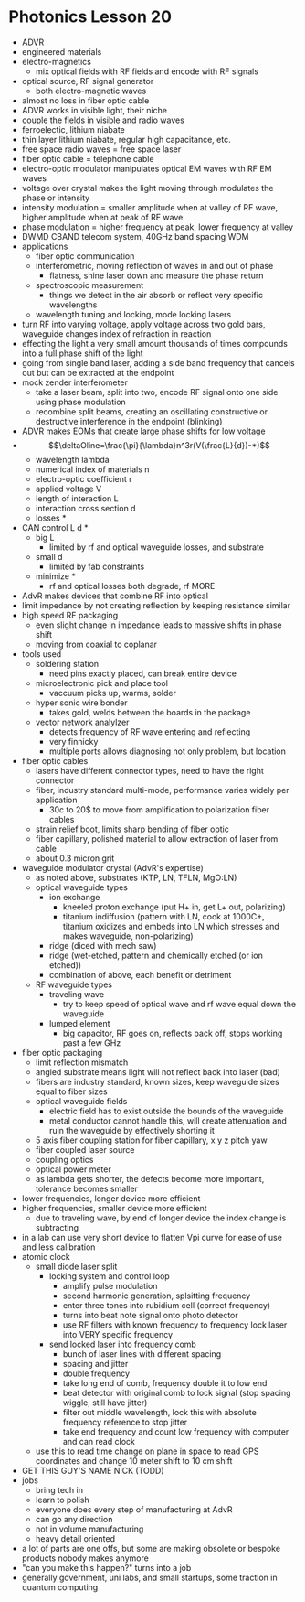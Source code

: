 # Photonics Lesson 20
- ADVR
- engineered materials
- electro-magnetics
  - mix optical fields with RF fields and encode with RF signals
- optical source, RF signal generator
  - both electro-magnetic waves
- almost no loss in fiber optic cable
- ADVR works in visible light, their niche
- couple the fields in visible and radio waves
- ferroelectic, lithium niabate
- thin layer lithium niabate, regular high capacitance, etc.
- free space radio waves = free space laser
- fiber optic cable = telephone cable
- electro-optic modulator manipulates optical EM waves with RF EM waves
- voltage over crystal makes the light moving through modulates the phase or intensity
- intensity modulation = smaller amplitude when at valley of RF wave, higher amplitude when at peak of RF wave
- phase modulation = higher frequency at peak, lower frequency at valley
- DWMD CBAND telecom system, 40GHz band spacing WDM
- applications
  - fiber optic communication
  - interferometric, moving reflection of waves in and out of phase
    - flatness, shine laser down and measure the phase return
  - spectroscopic measurement
    - things we detect in the air absorb or reflect very specific wavelengths
  - wavelength tuning and locking, mode locking lasers
- turn RF into varying voltage, apply voltage across two gold bars, waveguide changes index of refraction in reaction 
- effecting the light a very small amount thousands of times compounds into a full phase shift of the light
- going from single band laser, adding a side band frequency that cancels out but can be extracted at the endpoint
- mock zender interferometer
  - take a laser beam, split into two, encode RF signal onto one side using phase modulation
  - recombine split beams, creating an oscillating constructive or destructive interference in the endpoint (blinking)
- ADVR makes EOMs that create large phase shifts for low voltage
- $$\deltaOline=\frac{\pi}{\lambda}n^3r(V(\frac{L}{d})-*)$$
  - wavelength lambda
  - numerical index of materials n
  - electro-optic coefficient r 
  - applied voltage V 
  - length of interaction L 
  - interaction cross section d 
  - losses * 
- CAN control L d *
  - big L
    - limited by rf and optical waveguide losses, and substrate 
  - small d 
    - limited by fab constraints 
  - minimize *
    - rf and optical losses both degrade, rf MORE
- AdvR makes devices that combine RF into optical
- limit impedance by not creating reflection by keeping resistance similar
- high speed RF packaging
  - even slight change in impedance leads to massive shifts in phase shift 
  - moving from coaxial to coplanar
- tools used 
  - soldering station
    - need pins exactly placed, can break entire device
  - microelectronic pick and place tool 
    - vaccuum picks up, warms, solder
  - hyper sonic wire bonder 
    - takes gold, welds between the boards in the package
  - vector network analylzer 
    - detects frequency of RF wave entering and reflecting
    - very finnicky
    - multiple ports allows diagnosing not only problem, but location
- fiber optic cables
  - lasers have different connector types, need to have the right connector
  - fiber, industry standard multi-mode, performance varies widely per application
    - 30c to 20$ to move from amplification to polarization fiber cables
  - strain relief boot, limits sharp bending of fiber optic
  - fiber capillary, polished material to allow extraction of laser from cable 
  - about 0.3 micron grit
- waveguide modulator crystal (AdvR's expertise)
  - as noted above, substrates (KTP, LN, TFLN, MgO:LN)
  - optical waveguide types
    - ion exchange
      - kneeled proton exchange (put H+ in, get L+ out, polarizing)
      - titanium indiffusion (pattern with LN, cook at 1000C+, titanium oxidizes and embeds into LN which stresses and makes waveguide, non-polarizing)
    - ridge (diced with mech saw)
    - ridge (wet-etched, pattern and chemically etched (or ion etched))
    - combination of above, each benefit or detriment
  - RF waveguide types  
    - traveling wave 
      - try to keep speed of optical wave and rf wave equal down the waveguide
    - lumped element 
      - big capacitor, RF goes on, reflects back off, stops working past a few GHz
- fiber optic packaging 
  - limit reflection mismatch
  - angled substrate means light will not reflect back into laser (bad)
  - fibers are industry standard, known sizes, keep waveguide sizes equal to fiber sizes
  - optical waveguide fields
    - electric field has to exist outside the bounds of the waveguide
    - metal conductor cannot handle this, will create attenuation and ruin the waveguide by effectively shorting it
  - 5 axis fiber coupling station for fiber capillary, x y z pitch yaw
  - fiber coupled laser source
  - coupling optics
  - optical power meter 
  - as lambda gets shorter, the defects become more important, tolerance becomes smaller
- lower frequencies, longer device more efficient
- higher frequencies, smaller device more efficient
  - due to traveling wave, by end of longer device the index change is subtracting
- in a lab can use very short device to flatten Vpi curve for ease of use and less calibration
- atomic clock 
  - small diode laser split 
    - locking system and control loop
      - amplify pulse modulation 
      - second harmonic generation, splsitting frequency
      - enter three tones into rubidium cell (correct frequency)
      - turns into beat note signal onto photo detector
      - use RF filters with known frequency to frequency lock laser into VERY specific frequency
    - send locked laser into frequency comb
      - bunch of laser lines with different spacing
      - spacing and jitter
      - double frequency
      - take long end of comb, frequency double it to low end
      - beat detector with original comb to lock signal (stop spacing wiggle, still have jitter)
      - filter out middle wavelength, lock this with absolute frequency reference to stop jitter
      - take end frequency and count low frequency with computer and can read clock 
  - use this to read time change on plane in space to read GPS coordinates and change 10 meter shift to 10 cm shift 
- GET THIS GUY'S NAME NICK (TODD)
- jobs
  - bring tech in
  - learn to polish 
  - everyone does every step of manufacturing at AdvR 
  - can go any direction
  - not in volume manufacturing
  - heavy detail oriented
- a lot of parts are one offs, but some are making obsolete or bespoke products nobody makes anymore
- "can you make this happen?" turns into a job
- generally government, uni labs, and small startups, some traction in quantum computing
